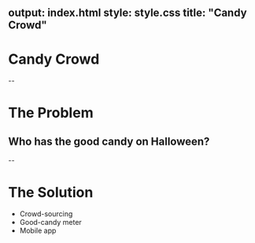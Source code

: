 output: index.html
style: style.css
title: "Candy Crowd"
--

# Candy Crowd

--

# The Problem
## Who has the good candy on Halloween?

-- 

# The Solution
- Crowd-sourcing
- Good-candy meter
- Mobile app
